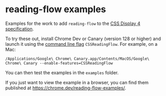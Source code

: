 # reading-flow examples

Examples for the work to add `reading-flow` to the [CSS Display 4 specification](https://drafts.csswg.org/css-display-4/#reading-flow).

To try these out, install Chrome Dev or Canary (version 128 or higher) and launch it using the [command line flag](https://developer.chrome.com/docs/web-platform/chrome-flags#command-line_flags) `CSSReadingFlow`. For example, on a Mac:

```
/Applications/Google\ Chrome\ Canary.app/Contents/MacOS/Google\ Chrome\ Canary --enable-features=CSSReadingFlow
```

You can then test the examples in the `examples` folder.

If you just want to view the example in a browser, you can find them published at https://chrome.dev/reading-flow-examples/.
